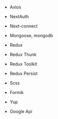 -   Axios

-   NextAuth
-   Next-connect
-   Mongoose, mongodb

-   Redux
-   Redux Thunk
-   Redux Toolkit
-   Redux Persist

-   Scss
-   Formik
-   Yup
-   Google Api
